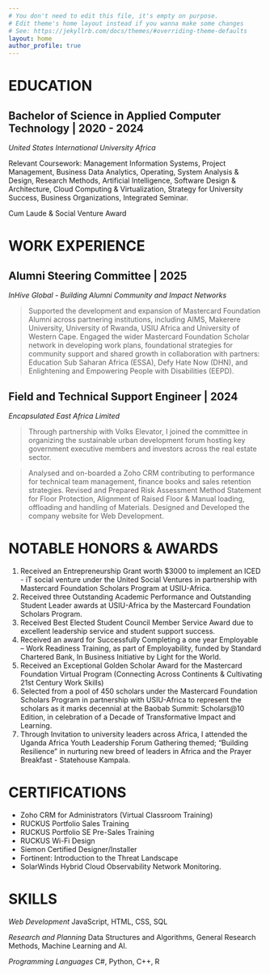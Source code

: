 ```yaml
---
# You don't need to edit this file, it's empty on purpose.
# Edit theme's home layout instead if you wanna make some changes
# See: https://jekyllrb.com/docs/themes/#overriding-theme-defaults
layout: home
author_profile: true
---
```


# **EDUCATION**
## Bachelor of Science in Applied Computer Technology | 2020 - 2024 
*United States International University Africa*

Relevant Coursework: Management Information Systems, Project Management, Business Data Analytics, Operating, System Analysis & Design, Research Methods, Artificial Intelligence, Software Design & Architecture, Cloud Computing & Virtualization, Strategy for University Success, Business Organizations, Integrated Seminar.

Cum Laude & Social Venture Award


# **WORK EXPERIENCE**
## Alumni Steering Committee | 2025
*InHive Global - Building Alumni Community and Impact Networks*
> Supported the development and expansion of Mastercard Foundation Alumni across
 partnering institutions, including AIMS, Makerere University, University of Rwanda, USIU
Africa and University of Western Cape.
> Engaged the wider Mastercard Foundation Scholar network in developing work plans,
 foundational strategies for community support and shared growth in collaboration with
 partners: Education Sub Saharan Africa (ESSA), Defy Hate Now (DHN), and Enlightening
 and Empowering People with Disabilities (EEPD).

## Field and Technical Support Engineer | 2024 
*Encapsulated East Africa Limited*
> Through partnership with Volks Elevator, I joined the committee in organizing the sustainable
 urban development forum hosting key government executive members and investors across
 the real estate sector.

> Analysed and on-boarded a Zoho CRM contributing to performance for technical team
 management, finance books and sales retention strategies.
> Revised and Prepared Risk Assessment Method Statement for Floor Protection, Alignment of
 Raised Floor & Manual loading, offloading and handling of Materials.
> Designed and Developed the company website for Web Development.

# **NOTABLE HONORS & AWARDS**
1. Received an Entrepreneurship Grant worth $3000 to implement an ICED - iT social venture under the United Social Ventures in partnership with Mastercard Foundation Scholars Program at USIU-Africa.
2. Received three Outstanding Academic Performance and Outstanding Student Leader awards at USIU-Africa by the Mastercard Foundation Scholars Program.
3. Received Best Elected Student Council Member Service Award due to excellent leadership service and student support success.
4. Received an award for Successfully Completing a one year Employable – Work Readiness Training, as part of Employability, funded by Standard Chartered Bank, In Business Initiative by Light for the World.
5. Received an Exceptional Golden Scholar Award for the Mastercard Foundation Virtual Program (Connecting Across Continents & Cultivating 21st Century Work Skills)
6. Selected from a pool of 450 scholars under the Mastercard Foundation Scholars Program in partnership with USIU-Africa to represent the scholars as it marks decennial at the Baobab Summit: Scholars@10 Edition, in celebration of a Decade of Transformative Impact and Learning.
7. Through Invitation to university leaders across Africa, I attended the Uganda Africa Youth Leadership Forum Gathering themed; “Building Resilience” in nurturing new breed of leaders in Africa and the Prayer Breakfast - Statehouse Kampala.

# **CERTIFICATIONS**
- Zoho CRM for Administrators (Virtual Classroom Training) 
- RUCKUS Portfolio Sales Training
- RUCKUS Portfolio SE Pre-Sales Training
- RUCKUS Wi-Fi Design
- Siemon Certified Designer/Installer
- Fortinent: Introduction to the Threat Landscape
- SolarWinds Hybrid Cloud Observability Network Monitoring.

# **SKILLS**
*Web Development*
JavaScript, HTML, CSS, SQL

*Research and Planning*
Data Structures and Algorithms, General Research Methods, Machine Learning and AI.

*Programming Languages*
C#, Python, C++, R


